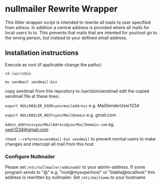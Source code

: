 # nullmailer Rewrite Wrapper
This littler wrapper script is intended to rewrite all mails to user specified from adress. 
In addition a central address is provided where all mails for local users to to. This prevents that mails that are intented for you/root go to the wrong person, but instead to your defined email address. 

## Installation instructions
Execute as root (if applicable change the paths):

`cd /usr/sbin`

`mv sendmail sendmail-bin`

copy sendmail from this repository to /usr/sbin/sendmail 
edit the copied sendmail file at these lines: 

`export NULLMAILER_USER=yourmailaddress` e.g. MailSenderUser1234

`export NULLMAILER_HOST=yourMailDomain` e.g. gmail.com

`Admin_Address=yourMailAdress@yourMailDomain.com` eg. user1234@gmail.com

`chmod --reference=sendmail-bin sendmail` to prevent normal users to make changes and intercept all mail from this host

### Configure Nullmailer

Please set 
`/etc/nullmailer/adminaddr` to your admin-address. If some program sends to "<user>@<hostname>" e.g. "root@mysuperhost" or "blabla@localhost" this address is rewritten by nullmailer. 
Set `/etc/mailname` to your hostname

